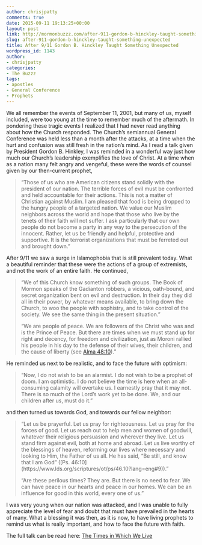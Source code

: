 ```yaml
---
author: chrisjpatty
comments: true
date: 2015-09-11 19:13:25+00:00
layout: post
link: http://mormonbuzzz.com/after-911-gordon-b-hinckley-taught-something-unexpected/
slug: after-911-gordon-b-hinckley-taught-something-unexpected
title: After 9/11 Gordon B. Hinckley Taught Something Unexpected
wordpress_id: 1143
author:
- chrisjpatty
categories:
- The Buzzz
tags:
- apostles
- General Conference
- Prophets
---
```


We all remember the events of September 11, 2001, but many of us, myself included, were too young at the time to remember much of the aftermath. In pondering these tragic events I realized that I had never read anything about how the Church responded. The Church’s semiannual General Conference was held less than a month after the attacks, at a time when the hurt and confusion was still fresh in the nation’s mind. As I read a talk given by President Gordon B. Hinkley, I was reminded in a wonderful way just how much our Church’s leadership exemplifies the love of Christ. At a time when as a nation many felt angry and vengeful, these were the words of counsel given by our then-current prophet,


<blockquote>“Those of us who are American citizens stand solidly with the president of our nation. The terrible forces of evil must be confronted and held accountable for their actions. This is not a matter of Christian against Muslim. I am pleased that food is being dropped to the hungry people of a targeted nation. We value our Muslim neighbors across the world and hope that those who live by the tenets of their faith will not suffer. I ask particularly that our own people do not become a party in any way to the persecution of the innocent. Rather, let us be friendly and helpful, protective and supportive. It is the terrorist organizations that must be ferreted out and brought down.”</blockquote>


After 9/11 we saw a surge in Islamophobia that is still prevalent today. What a beautiful reminder that these were the actions of a group of extremists, and not the work of an entire faith. He continued, 


<blockquote>“We of this Church know something of such groups. The Book of Mormon speaks of the Gadianton robbers, a vicious, oath-bound, and secret organization bent on evil and destruction. In their day they did all in their power, by whatever means available, to bring down the Church, to woo the people with sophistry, and to take control of the society. We see the same thing in the present situation.”

“We are people of peace. We are followers of the Christ who was and is the Prince of Peace. But there are times when we must stand up for right and decency, for freedom and civilization, just as Moroni rallied his people in his day to the defense of their wives, their children, and the cause of liberty (see [Alma 48:10](https://www.lds.org/scriptures/bofm/alma/48.10?lang=eng#9)).”</blockquote>


He reminded us next to be realistic, and to face the future with optimism:


<blockquote>“Now, I do not wish to be an alarmist. I do not wish to be a prophet of doom. I am optimistic. I do not believe the time is here when an all-consuming calamity will overtake us. I earnestly pray that it may not. There is so much of the Lord’s work yet to be done. We, and our children after us, must do it.”</blockquote>


and then turned us towards God, and towards our fellow neighbor:


<blockquote>“Let us be prayerful. Let us pray for righteousness. Let us pray for the forces of good. Let us reach out to help men and women of goodwill, whatever their religious persuasion and wherever they live. Let us stand firm against evil, both at home and abroad. Let us live worthy of the blessings of heaven, reforming our lives where necessary and looking to Him, the Father of us all. He has said, “Be still, and know that I am God” ([Ps. 46:10](https://www.lds.org/scriptures/ot/ps/46.10?lang=eng#9)).”

“Are these perilous times? They are. But there is no need to fear. We can have peace in our hearts and peace in our homes. We can be an influence for good in this world, every one of us.”</blockquote>


I was very young when our nation was attacked, and I was unable to fully appreciate the level of fear and doubt that must have prevailed in the hearts of many. What a blessing it was then, as it is now, to have living prophets to remind us what is really important, and how to face the future with faith.

The full talk can be read here: [The Times in Which We Live](https://www.lds.org/general-conference/2001/10/the-times-in-which-we-live?lang=eng)
